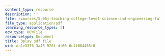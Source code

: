 ```yaml
---
content_type: resource
description: ''
file: /courses/5-95j-teaching-college-level-science-and-engineering-fall-2015/da1e33763a45526fdf606c4f084468f0_zoa2pKYp_fk.pdf
file_type: application/pdf
learning_resource_types: []
ocw_type: OCWFile
resourcetype: Document
title: 3play pdf file
uid: da1e3376-3a45-526f-df60-6c4f084468f0
---
```

